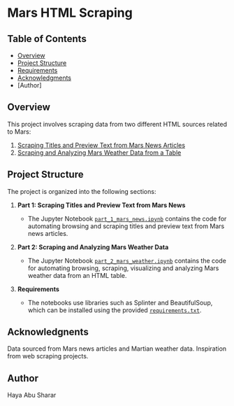 # Mars HTML Scraping

## Table of Contents

- [Overview](#overview)
- [Project Structure](#project-structure)
- [Requirements](#requirements)
- [Acknowledgments](#acknowledgments)
- [Author]

## Overview

This project involves scraping data from two different HTML sources related to Mars:
1. [Scraping Titles and Preview Text from Mars News Articles](#part-1-scrape-titles-and-preview-text-from-mars-news)
2. [Scraping and Analyzing Mars Weather Data from a Table](#part-2-scrape-and-analyze-mars-weather-data)

## Project Structure

The project is organized into the following sections:

1. **Part 1: Scraping Titles and Preview Text from Mars News**
   - The Jupyter Notebook [`part_1_mars_news.ipynb`](part_1_mars_news.ipynb) contains the code for automating browsing and scraping titles and preview text from Mars news articles.

2. **Part 2: Scraping and Analyzing Mars Weather Data**
   - The Jupyter Notebook [`part_2_mars_weather.ipynb`](part_2_mars_weather.ipynb) contains the code for automating browsing, scraping, visualizing and analyzing Mars weather data from an HTML table.

3. **Requirements**
   - The notebooks use libraries such as Splinter and BeautifulSoup, which can be installed using the provided [`requirements.txt`](requirements.txt).
  
## Acknowledgnents

Data sourced from Mars news articles and Martian weather data.
Inspiration from web scraping projects.


## Author
Haya Abu Sharar


